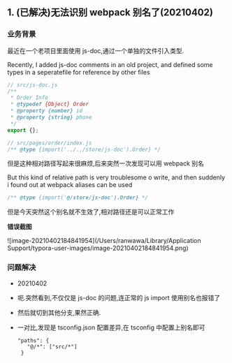 ## 1. (已解决)无法识别 webpack 别名了(20210402)

### 业务背景

最近在一个老项目里面使用 js-doc,通过一个单独的文件引入类型.

Recently, I added js-doc comments in an old project, and defined some types in a seperatefile for reference by other files

```javascript
// src/js-doc.js
/**
 * Order Info
 * @typedef {Object} Order
 * @property {number} id
 * @property {string} phone
 */
export {};
```

```javascript
// src/pages/order/index.js
/** @type {import('../../store/js-doc').Order} */
```

但是这种相对路径写起来很麻烦,后来突然一次发现可以用 webpack 别名

But this kind of relative path is very troublesome o write, and then suddenly i found out at webpack aliases can be used

```javascript
/** @type {import('@/store/js-doc').Order} */
```

但是今天突然这个别名就不生效了,相对路径还是可以正常工作

**错误截图**

![image-20210402184841954](/Users/ranwawa/Library/Application Support/typora-user-images/image-20210402184841954.png)

### 问题解决

- 20210402

- 呃.突然看到,不仅仅是 js-doc 的问题,连正常的 js import 使用别名也报错了

- 然后就切到其他分支,果然正确.

- 一对比,发现是 tsconfig.json 配置差异,在 tsconfig 中配置上别名即可

  ```
  "paths": {
     "@/*": ["src/*"]
   }
  ```
